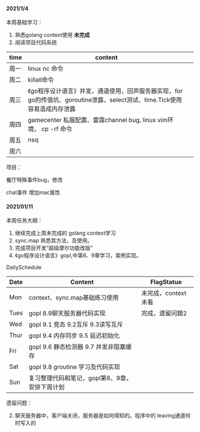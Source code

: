 #### 2021/1/4

本周基础学习：

1.  熟悉golang context使用   **未完成**
2.  阅读项目代码系统

| time | content                                                      |      |
| :--- | ------------------------------------------------------------ | ---- |
| 周一 | linux nc 命令                                                |      |
| 周二 | killall命令                                                  |      |
| 周三 | 《go程序设计语言》并发，通道使用，回声服务器实现，for go的传值坑、goroutine泄露、select测试、time.Tick使用容易造成内存泄露 |      |
| 周四 | gamecenter 私服配置、雷霆channel bug, linux vim环境， cp -rf 命令 |      |
| 周五 | nsq                                                          |      |
| 周六 |                                                              |      |

 

项目：

餐厅特殊事件bug，修改

chat事件 增加mac属性





#### 2021/01/11

本周任务大纲：

1.  继续完成上周未完成的 golang context学习
2. sync.map 熟悉其方法，及使用。
3. 完成项目开发“超级摩尔功能改版”
4. 《go程序设计语言》gopl,中第8、9章学习，案例实现。



DailySchedule

| Date | Content                                        | FlagStatue          |
| ---- | ---------------------------------------------- | ------------------- |
| Mon  | context、sync.map基础练习使用                  | 未完成，context未看 |
| Tues | gopl 8.9聊天服务器代码实现                     | 完成，遗留问题2     |
| Wed  | gopl 9.1 竞态 9.2互斥  9.3读写互斥             |                     |
| Thur | gopl 9.4 内存同步 9.5 延迟初始化               |                     |
| Fri  | gopl 9.6 静态检测器 9.7 并发非阻塞缓存         |                     |
| Sat  | gopl 9.8 groutine 学习及代码实现               |                     |
| Sun  | 复习整理代码和笔记，gopl第8、9章，安排下周计划 |                     |

遗留问题：

2. 聊天服务器中，客户端关闭，服务器是如何得知的。程序中的 leaving通道何时写入的